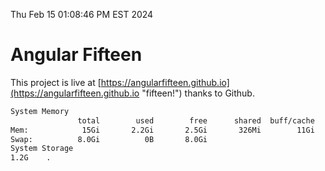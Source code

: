 Thu Feb 15 01:08:46 PM EST 2024

# Angular Fifteen


This project is live at [https://angularfifteen.github.io](https://angularfifteen.github.io "fifteen!") thanks to Github.

```bash
System Memory
               total        used        free      shared  buff/cache   available
Mem:            15Gi       2.2Gi       2.5Gi       326Mi        11Gi        13Gi
Swap:          8.0Gi          0B       8.0Gi
System Storage
1.2G	.
